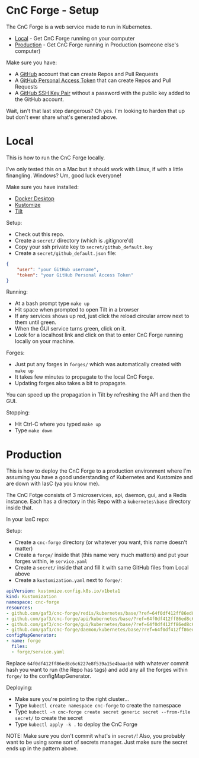 # CnC Forge - Setup

The CnC Forge is a web service made to run in Kubernetes.

- [Local](#Local) - Get CnC Forge running on your computer
- [Production](#Production) - Get CnC Forge running in Production (someone else's computer)

Make sure you have:
- A [GitHub](https://github.com/) account that can create Repos and Pull Requests
- A [GitHub Personal Access Token](https://github.com/settings/tokens) that can create Repos and Pull Requests
- A [GitHub SSH Key Pair](https://docs.github.com/en/authentication/connecting-to-github-with-ssh/generating-a-new-ssh-key-and-adding-it-to-the-ssh-agent) without a password with the public key added to the GitHub account.

Wait, isn't that last step dangerous? Oh yes. I'm looking to harden that up but don't ever share what's generated above.

# Local

This is how to run the CnC Forge locally.

I've only tested this on a Mac but it should work with Linux, if with a little finangling. Windows? Um, good luck everyone!

Make sure you have installed:
- [Docker Desktop](https://www.docker.com/products/docker-desktop/)
- [Kustomize](https://kustomize.io/)
- [Tilt](https://docs.tilt.dev/install.html)

Setup:
- Check out this repo.
- Create a `secret/` directory (which is .gitignore'd)
- Copy your ssh private key to `secret/github_default.key`
- Create a `secret/github_default.json` file:

```json
{
    "user": "your GitHub username",
    "token": "your GitHub Personal Access Token"
}
```

Running:
- At a bash prompt type `make up`
- Hit space when prompted to open Tilt in a browser
- If any services shows up red, just click the reload circular arrow next to them until green.
- When the GUI service turns green, click on it.
- Look for a localhost link and click on that to enter CnC Forge running locally on your machine.

Forges:
- Just put any forges in `forges/` which was automatically created with `make up`
- It takes few minutes to propagate to the local CnC Forge.
- Updating forges also takes a bit to propagate.

You can speed up the propagation in Tilt by refreshing the API and then the GUI.

Stopping:
- Hit Ctrl-C where you typed `make up`
- Type `make down`

# Production

This is how to deploy the CnC Forge to a production environment where I'm assuming you have a good
understanding of Kubernetes and Kustomize and are down with IasC (ya you know me).

The CnC Fotge consists of 3 microservices, api, daemon, gui, and a Redis instance. Each has a directory in this Repo with
a `kubernetes\base` directory inside that.

In your IasC repo:

Setup:
- Create a `cnc-forge` directory (or whatever you want, this name doesn't matter)
- Create a `forge/` inside that (this name very much matters) and put your forges within, ie `service.yaml`
- Create a `secret/` inside that and fill it with same GitHub files from Local above
- Create a `kustomization.yaml` next to `forge/`:

```yaml
apiVersion: kustomize.config.k8s.io/v1beta1
kind: Kustomization
namespace: cnc-forge
resources:
- github.com/gaf3/cnc-forge/redis/kubernetes/base/?ref=64f0df412ff86ed8c6c6227e8f539a15e4baacb0
- github.com/gaf3/cnc-forge/api/kubernetes/base/?ref=64f0df412ff86ed8c6c6227e8f539a15e4baacb0
- github.com/gaf3/cnc-forge/gui/kubernetes/base/?ref=64f0df412ff86ed8c6c6227e8f539a15e4baacb0
- github.com/gaf3/cnc-forge/daemon/kubernetes/base/?ref=64f0df412ff86ed8c6c6227e8f539a15e4baacb0
configMapGenerator:
- name: forge
  files:
  - forge/service.yaml
```

Replace `64f0df412ff86ed8c6c6227e8f539a15e4baacb0` with whatever commit hash you want to run (the Repo has tags) and add
any all the forges within `forge/` to the configMapGenerator.

Deploying:
- Make sure you're pointing to the right cluster...
- Type `kubectl create namespace cnc-forge` to create the namespace
- Type `kubectl -n cnc-forge create secret generic secret --from-file secret/` to create the secret
- Type `kubectl apply -k .` to deploy the CnC Forge

NOTE: Make sure you don't commit what's in `secret/`! Also, you probably want to be using some sort of secrets
manager. Just make sure the secret ends up in the pattern above.
